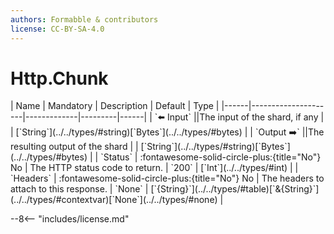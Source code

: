 ```yaml
---
authors: Formabble & contributors
license: CC-BY-SA-4.0
---
```



# Http.Chunk

<div class="sh-parameters" markdown="1">
| Name | Mandatory | Description | Default | Type |
|------|---------------------|-------------|---------|------|
| `⬅️ Input` ||The input of the shard, if any | | [`String`](../../types/#string)[`Bytes`](../../types/#bytes) |
| `Output ➡️` ||The resulting output of the shard | | [`String`](../../types/#string)[`Bytes`](../../types/#bytes) |
| `Status` | :fontawesome-solid-circle-plus:{title="No"} No  | The HTTP status code to return. | `200` | [`Int`](../../types/#int) |
| `Headers` | :fontawesome-solid-circle-plus:{title="No"} No  | The headers to attach to this response. | `None` | [`{String}`](../../types/#table)[`&{String}`](../../types/#contextvar)[`None`](../../types/#none) |

</div>



--8<-- "includes/license.md"

